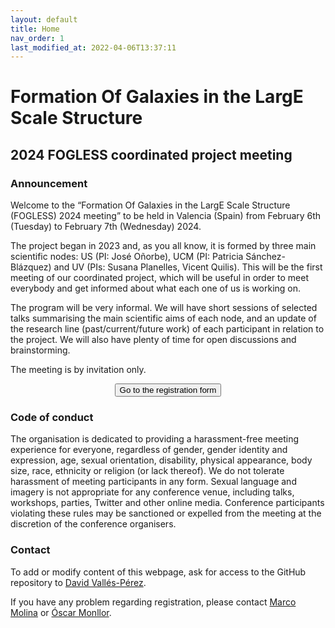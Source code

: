 ```yaml
---
layout: default
title: Home
nav_order: 1
last_modified_at: 2022-04-06T13:37:11
---
```


# Formation Of Galaxies in the LargE Scale Structure 
## 2024 FOGLESS coordinated project meeting

### Announcement

Welcome to the “Formation Of Galaxies in the LargE Scale Structure (FOGLESS) 2024 meeting” to be held in Valencia (Spain) from February 6th (Tuesday) to February 7th (Wednesday) 2024.

The project began in 2023 and, as you all know, it is formed by three main scientific nodes: US (PI: José Oñorbe), UCM (PI: Patricia Sánchez-Blázquez) and UV (PIs: Susana Planelles, Vicent Quilis).
This will be the first meeting of our coordinated project, which will be useful in order to meet everybody and get informed about what each one of us is working on.

The program will be very informal. We will have short sessions of selected talks summarising the main scientific aims of each node, and an update of the research line (past/current/future work) of each participant in relation to the project. We will also have plenty of time for open discussions and brainstorming.

The meeting is by invitation only.

<center><button type="button" name="button" class="btn" onclick="location.href='https://docs.google.com/forms/d/e/1FAIpQLSe9V9jP4ZkQOMGjM7ADmz072BOQYcR3USR54Lx4Fyq241EdHA/viewform';">Go to the registration form</button></center>

### Code of conduct

The organisation is dedicated to providing a harassment-free meeting experience for everyone, regardless of gender, gender identity and expression, age, sexual orientation, disability, physical appearance, body size, race, ethnicity or religion (or lack thereof). We do not tolerate harassment of meeting participants in any form. Sexual language and imagery is not appropriate for any conference venue, including talks, workshops, parties, Twitter and other online media. Conference participants violating these rules may be sanctioned or expelled from the meeting at the discretion of the conference organisers.

### Contact
To add or modify content of this webpage, ask for access to the GitHub repository to <a href="mailto:david.valles-perez@uv.es">David Vallés-Pérez</a>.

If you have any problem regarding registration, please contact <a href="mailto:marco.molina@uv.es">Marco Molina</a> or <a href="mailto:oscar.monllor@uv.es">Óscar Monllor</a>.